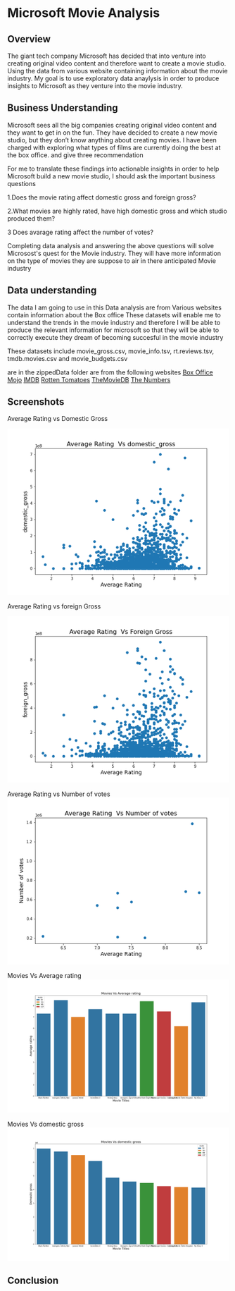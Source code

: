 
# Microsoft Movie Analysis


## Overview

The giant tech company Microsoft has decided that into venture into creating original video content and
therefore want to create a movie studio.  Using the data from various website containing information about the movie industry. My goal is to use  exploratory data anaylysis in order to produce insights to Microsoft  as they venture into the movie industry.
## Business Understanding

Microsoft sees all the big companies creating original video content and they want to get in on the fun. They have decided to create a new movie studio, but they don’t know anything about creating movies. I have been charged with exploring what types of films are currently doing the best at the box office. and give three recommendation

For me to translate these findings into actionable insights in order to help
Microsoft build a new movie studio, I should ask the important business questions

1.Does the movie rating affect domestic gross and foreign gross?

2.What movies are highly rated, have high domestic gross and which studio produced them?

3 Does avarage rating affect the number of votes?

Completing data analysis and answering the above questions will solve Microsost's quest for the Movie industry. They will have more information on the type of movies they are suppose to air in there anticipated Movie industry

##  Data understanding

The data I am going to use in this Data analysis are from Various websites contain information about the Box office These datasets will enable me to understand the trends in the movie industry and therefore I will be able to produce the relevant information for microsoft so that they will be able to correctly execute they dream of becoming succesful in the movie industry

These  datasets include
 movie_gross.csv, 
 movie_info.tsv, 
 rt.reviews.tsv, 
 tmdb.movies.csv and 
 movie_budgets.csv

are in the zippedData folder are from the following websites
[Box Office Mojo](https://www.boxofficemojo.com/)
[IMDB](https://www.imdb.com/)
[Rotten Tomatoes](https://www.rottentomatoes.com/)
[TheMovieDB](https://www.themoviedb.org/)
[The Numbers](https://www.the-numbers.com/)
## Screenshots
Average Rating vs Domestic Gross

<img src="Average Rating vs Domestic Gross.png">

Average Rating vs foreign Gross

<img src="Average Rating vs foreign Gross.png">

Average Rating vs Number of votes
<img src="Average Rating vs Number of votes.png">

Movies Vs Average rating
<img src="Movies Vs Average rating.png">

Movies Vs domestic gross
<img src="Movies Vs domestic gross.png">



## Conclusion

